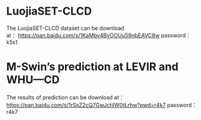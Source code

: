# LuojiaSET-CLCD
The LuojiaSET-CLCD dataset can be download at： https://pan.baidu.com/s/1KaMbv4BvOOUu59nbEAVC8w 
password：k5s1 



# M-Swin’s prediction at LEVIR and WHU—CD
The results of prediction can be download at：https://pan.baidu.com/s/1rSsZ2cQ7GwJctjlW0tLrhw?pwd=r4k7
password：r4k7 
